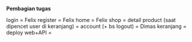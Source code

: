 **Pembagian tugas**

login = Felix
register = Felix
home = Felix
shop =
detail product (saat dipencet user di keranjang) =
account (+ bs logout) = Dimas
keranjang =
deploy web+API =

